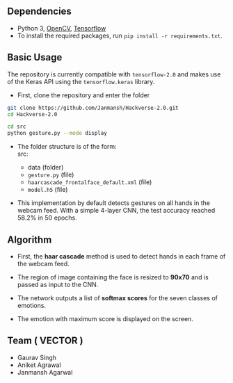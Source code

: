 ## Dependencies

* Python 3, [OpenCV](https://opencv.org/), [Tensorflow](https://www.tensorflow.org/)
* To install the required packages, run `pip install -r requirements.txt`.

## Basic Usage

The repository is currently compatible with `tensorflow-2.0` and makes use of the Keras API using the `tensorflow.keras` library.

* First, clone the repository and enter the folder

```bash
git clone https://github.com/Janmansh/Hackverse-2.0.git
cd Hackverse-2.0
```


```bash
cd src
python gesture.py --mode display
```

* The folder structure is of the form:  
  src:
  * data (folder)
  * `gesture.py` (file)
  * `haarcascade_frontalface_default.xml` (file)
  * `model.h5` (file)

* This implementation by default detects gestures on all hands in the webcam feed. With a simple 4-layer CNN, the test accuracy reached 58.2% in 50 epochs.




## Algorithm

* First, the **haar cascade** method is used to detect hands in each frame of the webcam feed.

* The region of image containing the face is resized to **90x70** and is passed as input to the CNN.

* The network outputs a list of **softmax scores** for the seven classes of emotions.

* The emotion with maximum score is displayed on the screen.



## Team ( VECTOR )

- Gaurav Singh
- Aniket Agrawal
- Janmansh Agarwal
